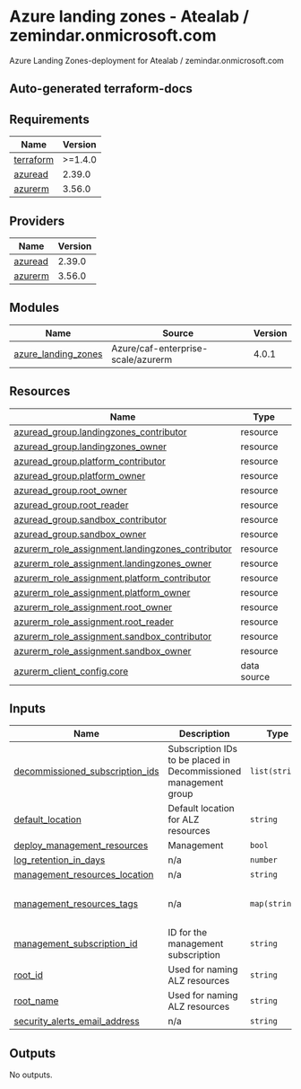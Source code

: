 # Azure landing zones - Atealab / zemindar.onmicrosoft.com

Azure Landing Zones-deployment for Atealab / zemindar.onmicrosoft.com


## Auto-generated terraform-docs
<!-- BEGIN_TF_DOCS -->
## Requirements

| Name | Version |
|------|---------|
| <a name="requirement_terraform"></a> [terraform](#requirement\_terraform) | >=1.4.0 |
| <a name="requirement_azuread"></a> [azuread](#requirement\_azuread) | 2.39.0 |
| <a name="requirement_azurerm"></a> [azurerm](#requirement\_azurerm) | 3.56.0 |

## Providers

| Name | Version |
|------|---------|
| <a name="provider_azuread"></a> [azuread](#provider\_azuread) | 2.39.0 |
| <a name="provider_azurerm"></a> [azurerm](#provider\_azurerm) | 3.56.0 |

## Modules

| Name | Source | Version |
|------|--------|---------|
| <a name="module_azure_landing_zones"></a> [azure\_landing\_zones](#module\_azure\_landing\_zones) | Azure/caf-enterprise-scale/azurerm | 4.0.1 |

## Resources

| Name | Type |
|------|------|
| [azuread_group.landingzones_contributor](https://registry.terraform.io/providers/hashicorp/azuread/2.39.0/docs/resources/group) | resource |
| [azuread_group.landingzones_owner](https://registry.terraform.io/providers/hashicorp/azuread/2.39.0/docs/resources/group) | resource |
| [azuread_group.platform_contributor](https://registry.terraform.io/providers/hashicorp/azuread/2.39.0/docs/resources/group) | resource |
| [azuread_group.platform_owner](https://registry.terraform.io/providers/hashicorp/azuread/2.39.0/docs/resources/group) | resource |
| [azuread_group.root_owner](https://registry.terraform.io/providers/hashicorp/azuread/2.39.0/docs/resources/group) | resource |
| [azuread_group.root_reader](https://registry.terraform.io/providers/hashicorp/azuread/2.39.0/docs/resources/group) | resource |
| [azuread_group.sandbox_contributor](https://registry.terraform.io/providers/hashicorp/azuread/2.39.0/docs/resources/group) | resource |
| [azuread_group.sandbox_owner](https://registry.terraform.io/providers/hashicorp/azuread/2.39.0/docs/resources/group) | resource |
| [azurerm_role_assignment.landingzones_contributor](https://registry.terraform.io/providers/hashicorp/azurerm/3.56.0/docs/resources/role_assignment) | resource |
| [azurerm_role_assignment.landingzones_owner](https://registry.terraform.io/providers/hashicorp/azurerm/3.56.0/docs/resources/role_assignment) | resource |
| [azurerm_role_assignment.platform_contributor](https://registry.terraform.io/providers/hashicorp/azurerm/3.56.0/docs/resources/role_assignment) | resource |
| [azurerm_role_assignment.platform_owner](https://registry.terraform.io/providers/hashicorp/azurerm/3.56.0/docs/resources/role_assignment) | resource |
| [azurerm_role_assignment.root_owner](https://registry.terraform.io/providers/hashicorp/azurerm/3.56.0/docs/resources/role_assignment) | resource |
| [azurerm_role_assignment.root_reader](https://registry.terraform.io/providers/hashicorp/azurerm/3.56.0/docs/resources/role_assignment) | resource |
| [azurerm_role_assignment.sandbox_contributor](https://registry.terraform.io/providers/hashicorp/azurerm/3.56.0/docs/resources/role_assignment) | resource |
| [azurerm_role_assignment.sandbox_owner](https://registry.terraform.io/providers/hashicorp/azurerm/3.56.0/docs/resources/role_assignment) | resource |
| [azurerm_client_config.core](https://registry.terraform.io/providers/hashicorp/azurerm/3.56.0/docs/data-sources/client_config) | data source |

## Inputs

| Name | Description | Type | Default | Required |
|------|-------------|------|---------|:--------:|
| <a name="input_decommissioned_subscription_ids"></a> [decommissioned\_subscription\_ids](#input\_decommissioned\_subscription\_ids) | Subscription IDs to be placed in Decommissioned management group | `list(string)` | <pre>[<br>  ""<br>]</pre> | no |
| <a name="input_default_location"></a> [default\_location](#input\_default\_location) | Default location for ALZ resources | `string` | `"westeurope"` | no |
| <a name="input_deploy_management_resources"></a> [deploy\_management\_resources](#input\_deploy\_management\_resources) | Management | `bool` | `true` | no |
| <a name="input_log_retention_in_days"></a> [log\_retention\_in\_days](#input\_log\_retention\_in\_days) | n/a | `number` | `50` | no |
| <a name="input_management_resources_location"></a> [management\_resources\_location](#input\_management\_resources\_location) | n/a | `string` | `"westeurope"` | no |
| <a name="input_management_resources_tags"></a> [management\_resources\_tags](#input\_management\_resources\_tags) | n/a | `map(string)` | <pre>{<br>  "deployed_by_terraform": true<br>}</pre> | no |
| <a name="input_management_subscription_id"></a> [management\_subscription\_id](#input\_management\_subscription\_id) | ID for the management subscription | `string` | n/a | yes |
| <a name="input_root_id"></a> [root\_id](#input\_root\_id) | Used for naming ALZ resources | `string` | `"myorg"` | no |
| <a name="input_root_name"></a> [root\_name](#input\_root\_name) | Used for naming ALZ resources | `string` | `"My Organization"` | no |
| <a name="input_security_alerts_email_address"></a> [security\_alerts\_email\_address](#input\_security\_alerts\_email\_address) | n/a | `string` | n/a | yes |

## Outputs

No outputs.
<!-- END_TF_DOCS -->